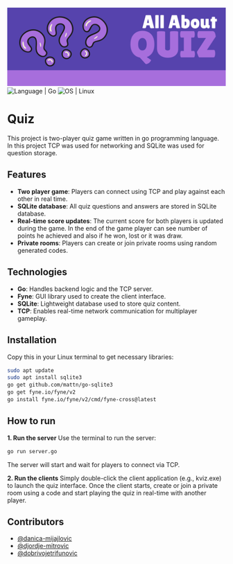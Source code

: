 ![Quiz](banner.png)
![Language | Go](https://img.shields.io/badge/Language-Go-brightgreen)
![OS | Linux](https://img.shields.io/badge/OS-Linux-brightgreen)


# Quiz

This project is two-player quiz game written in go programming language. In this project TCP was used for networking and SQLite was used for question storage.

## Features
- **Two player game**: Players can connect using TCP and play against each other in real time.
- **SQLite database**: All quiz questions and answers are stored in SQLite database.
- **Real-time score updates**: The current score for both players is updated during the game. In the end of the game player can see number of points he achieved and also if he won, lost or it was draw.
- **Private rooms**: Players can create or join private rooms using random generated codes.

## Technologies
- **Go**: Handles backend logic and the TCP server.
- **Fyne**: GUI library used to create the client interface.
- **SQLite**: Lightweight database used to store quiz content.
- **TCP**: Enables real-time network communication for multiplayer gameplay.

## Installation
Copy this in your Linux terminal to get necessary libraries:

```bash
sudo apt update
sudo apt install sqlite3
go get github.com/mattn/go-sqlite3
go get fyne.io/fyne/v2
go install fyne.io/fyne/v2/cmd/fyne-cross@latest
```

## How to run 
**1. Run the server**
   Use the terminal to run the server:
   
  ```bash
  go run server.go
  ```
The server will start and wait for players to connect via TCP.

**2. Run the clients**
Simply double-click the client application (e.g., kviz.exe) to launch the quiz interface.
Once the client starts, create or join a private room using a code and start playing the quiz in real-time with another player.

## Contributors
 - [@danica-mijajlovic](https://github.com/danica-mijajlovic)
 - [@djordje-mitrovic](https://github.com/djordje-mitrovic)
 - [@dobrivojetrifunovic](https://github.com/dobrivojetrifunovic)
   
